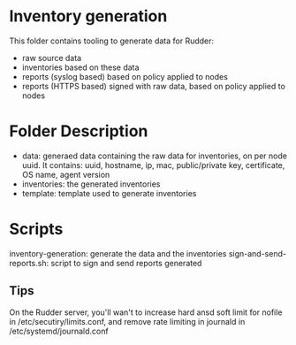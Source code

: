 # Inventory generation

This folder contains tooling to generate data for Rudder:
* raw source data
* inventories based on these data
* reports (syslog based) based on policy applied to nodes
* reports (HTTPS based) signed with raw data, based on policy applied to nodes


# Folder Description

* data: generaed data containing the raw data for inventories, on per node uuid. It contains: uuid, hostname, ip, mac, public/private key, certificate, OS name, agent version 
* inventories: the generated inventories
* template: template used to generate inventories

# Scripts

inventory-generation: generate the data and the inventories
sign-and-send-reports.sh: script to sign and send reports generated

## Tips

On the Rudder server, you'll wan't to increase hard ansd soft limit for nofile in /etc/secutiry/limits.conf, and remove rate limiting in journald in /etc/systemd/journald.conf

